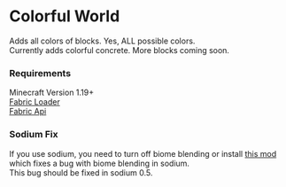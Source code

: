 # Colorful World

Adds all colors of blocks. Yes, ALL possible colors.  
Currently adds colorful concrete. More blocks coming soon.

### Requirements

Minecraft Version 1.19+  
[Fabric Loader](https://fabricmc.net/)  
[Fabric Api](https://minecraft.curseforge.com/projects/fabric/files)

### Sodium Fix

If you use sodium, you need to turn off biome blending or install [this mod](https://modrinth.com/mod/unofficial-sodium-biome-blending-fix) which fixes a bug with biome blending in sodium.  
This bug should be fixed in sodium 0.5.